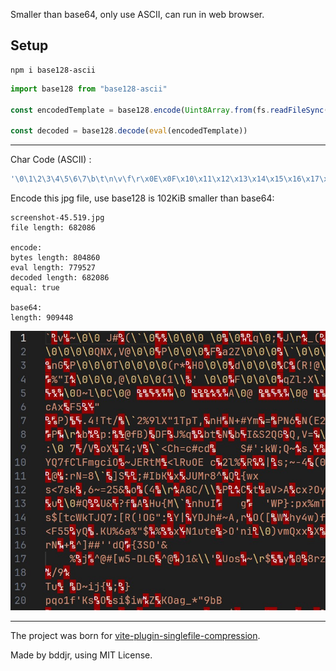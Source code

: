 Smaller than base64, only use ASCII, can run in web browser.

## Setup

```
npm i base128-ascii
```

```js
import base128 from "base128-ascii"

const encodedTemplate = base128.encode(Uint8Array.from(fs.readFileSync("example.gz"))).toJSTemplateLiterals()

const decoded = base128.decode(eval(encodedTemplate))
```

---

Char Code (ASCII) :

```js
'\0\1\2\3\4\5\6\7\b\t\n\v\f\r\x0E\x0F\x10\x11\x12\x13\x14\x15\x16\x17\x18\x19\x1A\x1B\x1C\x1D\x1E\x1F !"#$%&\'()*+,-./0123456789:;<=>?@ABCDEFGHIJKLMNOPQRSTUVWXYZ[\\]^_`abcdefghijklmnopqrstuvwxyz{|}~\x7F'
```

Encode this jpg file, use base128 is 102KiB smaller than base64:

```
screenshot-45.519.jpg
file length: 682086

encode:
bytes length: 804860
eval length: 779527
decoded length: 682086
equal: true

base64:
length: 909448
```

![](img.jpg)

---

The project was born for [vite-plugin-singlefile-compression](https://github.com/bddjr/vite-plugin-singlefile-compression).

Made by bddjr, using MIT License.
